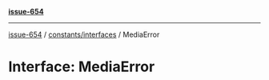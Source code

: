 [**issue-654**](README.md)

***

[issue-654](README.md) / [constants/interfaces](constants-interfaces.md) / MediaError

# Interface: MediaError
